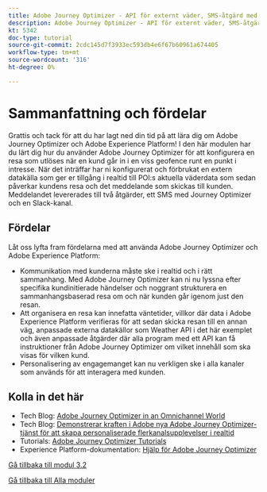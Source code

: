 ```yaml
---
title: Adobe Journey Optimizer - API för externt väder, SMS-åtgärd med mera - sammanfattning
description: Adobe Journey Optimizer - API för externt väder, SMS-åtgärd med mera - sammanfattning
kt: 5342
doc-type: tutorial
source-git-commit: 2cdc145d7f3933ec593db4e6f67b60961a674405
workflow-type: tm+mt
source-wordcount: '316'
ht-degree: 0%

---
```


# Sammanfattning och fördelar

Grattis och tack för att du har lagt ned din tid på att lära dig om Adobe Journey Optimizer och Adobe Experience Platform!
I den här modulen har du lärt dig hur du använder Adobe Journey Optimizer för att konfigurera en resa som utlöses när en kund går in i en viss geofence runt en punkt i intresse. När det inträffar har ni konfigurerat och förbrukat en extern datakälla som ger er tillgång i realtid till POI:s aktuella väderdata som sedan påverkar kundens resa och det meddelande som skickas till kunden. Meddelandet levererades till två åtgärder, ett SMS med Journey Optimizer och en Slack-kanal.

## Fördelar

Låt oss lyfta fram fördelarna med att använda Adobe Journey Optimizer och Adobe Experience Platform:

- Kommunikation med kunderna måste ske i realtid och i rätt sammanhang. Med Adobe Journey Optimizer kan ni nu lyssna efter specifika kundinitierade händelser och noggrant strukturera en sammanhangsbaserad resa om och när kunden går igenom just den resan.
- Att organisera en resa kan innefatta väntetider, villkor där data i Adobe Experience Platform verifieras för att sedan skicka resan till en annan väg, anpassade externa datakällor som Weather API i det här exemplet och även anpassade åtgärder där alla program med ett API kan få instruktioner från Adobe Journey Optimizer om vilket innehåll som ska visas för vilken kund.
- Personalisering av engagemanget kan nu verkligen ske i alla kanaler som används för att interagera med kunden.

## Kolla in det här

- Tech Blog: [Adobe Journey Optimizer in an Omnichannel World](https://medium.com/adobetech/journey-orchestration-in-an-omnichannel-world-3a2d32d556d9)
- Tech Blog: [Demonstrerar kraften i Adobe nya Adobe Journey Optimizer-tjänst för att skapa personaliserade flerkanalsupplevelser i realtid](https://medium.com/adobetech/demonstrating-the-power-of-adobes-new-journey-orchestration-service-to-build-personalized-aa60d88cd34)
- Tutorials: [Adobe Journey Optimizer Tutorials](https://experienceleague.adobe.com/docs/journey-orchestration-learn/tutorials/understanding-journey-orchestration.html?lang=sv)
- Experience Platform-dokumentation: [Hjälp för Adobe Journey Optimizer](https://experienceleague.adobe.com/docs/journeys/using/journey-orchestration-home.html?lang=sv-SE)

[Gå tillbaka till modul 3.2](journey-orchestration-external-weather-api-sms.md)

[Gå tillbaka till Alla moduler](../../../overview.md)
